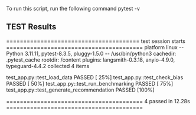 To run this script, run the following command
pytest -v

**TEST Results**
----------------------------
======================================= test session starts ========================================
platform linux -- Python 3.11.11, pytest-8.3.5, pluggy-1.5.0 -- /usr/bin/python3
cachedir: .pytest_cache
rootdir: /content
plugins: langsmith-0.3.18, anyio-4.9.0, typeguard-4.4.2
collected 4 items                                                                                  

test_app.py::test_load_data PASSED                                                           [ 25%]
test_app.py::test_check_bias PASSED                                                          [ 50%]
test_app.py::test_run_benchmarking PASSED                                                    [ 75%]
test_app.py::test_generate_recommendation PASSED                                             [100%]

======================================== 4 passed in 12.28s ========================================
